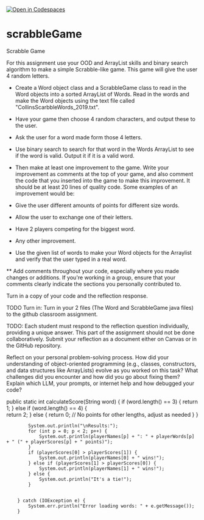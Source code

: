 [![Open in Codespaces](https://classroom.github.com/assets/launch-codespace-2972f46106e565e64193e422d61a12cf1da4916b45550586e14ef0a7c637dd04.svg)](https://classroom.github.com/open-in-codespaces?assignment_repo_id=19881124)
# scrabbleGame

Scrabble Game 

For this assignment use your OOD and ArrayList skills and binary search algorithm to make a simple Scrabble-like game.  This game will give the user 4 random letters.  

* Create a Word object class and a ScrabbleGame class to read in the Word objects into a sorted ArrayList of Words. Read in the words and make the Word objects using the text file called "CollinsScarbbleWords_2019.txt".
* Have your game then choose 4 random characters, and output these to the user.
* Ask the user for a word made form those 4 letters.
* Use binary search to search for that word in the Words ArrayList to see if the word is valid. Output it if it is a valid word.
* Then make at least one improvement to the game.  Write your improvement as comments at the top of your game, and also comment the code that you inserted into the game to make this improvement.  It should be at least 20 lines of quality code. Some examples of an improvement would be:

* Give the user different amounts of points for different size words.
* Allow the user to exchange one of their letters.
* Have 2 players competing for the biggest word.
* Any other improvement.
* Use the given list of words to make your Word objects for the Arraylist and verify that the user typed in a real word.

** Add comments throughout your code, especially where you made changes or additions. If you're working in a group, ensure that your comments clearly indicate the sections you personally contributed to.

Turn in a copy of your code and the reflection response.

TODO Turn in: Turn in your 2 files (The Word and ScrabbleGame java files) to the github classroom assignment.

TODO: Each student must respond to the reflection question individually, providing a unique answer. This part of the assignment should not be done collaboratively. Submit your reflection as a document either on Canvas or in the GitHub repository.

Reflect on your personal problem-solving process. How did your understanding of object-oriented programming (e.g., classes, constructors, and data structures like ArrayLists) evolve as you worked on this task? What challenges did you encounter and how did you go about fixing them? Explain which LLM, your prompts, or internet help and how debugged your code?


public static int calculateScore(String word) { 
        if (word.length() == 3) {
            return 1;
        } else if (word.length() == 4) {            
            return 2;
        } else {
            return 0; // No points for other lengths, adjust as needed
        }
    } 



            System.out.println("\nResults:"); 
            for (int p = 0; p < 2; p++) {
                System.out.println(playerNames[p] + ": " + playerWords[p] + " (" + playerScores[p] + " points)");
            }
            if (playerScores[0] > playerScores[1]) {
                System.out.println(playerNames[0] + " wins!");
            } else if (playerScores[1] > playerScores[0]) {
                System.out.println(playerNames[1] + " wins!");
            } else {
                System.out.println("It's a tie!");
            } 
            

        } catch (IOException e) {
            System.err.println("Error loading words: " + e.getMessage());
        }